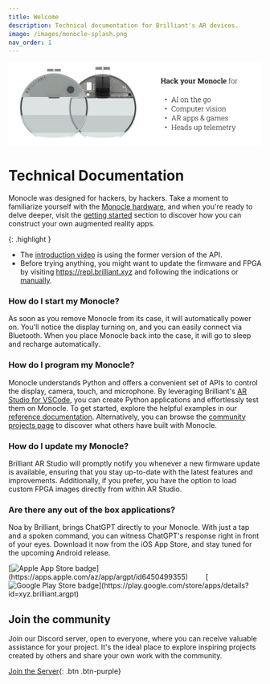 ```yaml
---
title: Welcome
description: Technical documentation for Brilliant's AR devices.
image: /images/monocle-splash.png
nav_order: 1
---
```



![Brilliant Monocle use cases](/images/monocle-splash.png)

# Technical Documentation

Monocle was designed for hackers, by hackers. Take a moment to familiarize yourself with the [Monocle hardware](/monocle/monocle.md), and when you're ready to delve deeper, visit the [getting started](/building-apps.md) section to discover how you can construct your own augmented reality apps.

{: .highlight }
- The [introduction video](https://www.youtube.com/watch?v=_fo8jUKMMFs) is using the former version of the API.
- Before trying anything, you might want to update the firmware and FPGA by visiting <https://repl.brilliant.xyz> and following the indications or [manually](/micropython/update/).

### How do I start my Monocle?

As soon as you remove Monocle from its case, it will automatically power on. You'll notice the display turning on, and you can easily connect via Bluetooth. When you place Monocle back into the case, it will go to sleep and recharge automatically.

### How do I program my Monocle?

Monocle understands Python and offers a convenient set of APIs to control the display, camera, touch, and microphone. By leveraging Brilliant's [AR Studio for VSCode](https://marketplace.visualstudio.com/items?itemName=brilliantlabs.brilliant-ar-studio), you can create Python applications and effortlessly test them on Monocle. To get started, explore the helpful examples in our [reference documentation](/micropython/micropython). Alternatively, you can browse the [community projects page](/community.md) to discover what others have built with Monocle.

### How do I update my Monocle?

Brilliant AR Studio will promptly notify you whenever a new firmware update is available, ensuring that you stay up-to-date with the latest features and improvements. Additionally, if you prefer, you have the option to load custom FPGA images directly from within AR Studio.

### Are there any out of the box applications?

Noa by Brilliant, brings ChatGPT directly to your Monocle. With just a tap and a spoken command, you can witness ChatGPT's response right in front of your eyes. Download it now from the iOS App Store, and stay tuned for the upcoming Android release.

<div style="text-align:left" markdown="1">
[<img src="https://upload.wikimedia.org/wikipedia/commons/3/3c/Download_on_the_App_Store_Badge.svg" alt="Apple App Store badge" width="125"/>](https://apps.apple.com/az/app/argpt/id6450499355)
&nbsp;&nbsp;&nbsp;&nbsp;&nbsp;&nbsp;&nbsp;
[<img src="https://upload.wikimedia.org/wikipedia/commons/7/78/Google_Play_Store_badge_EN.svg" alt="Google Play Store badge" width="125"/>](https://play.google.com/store/apps/details?id=xyz.brilliant.argpt)
</div>

## Join the community

Join our Discord server, open to everyone, where you can receive valuable assistance for your project. It's the ideal place to explore inspiring projects created by others and share your own work with the community.

[Join the Server](https://discord.gg/7w3DFxek4p){: .btn .btn-purple}
